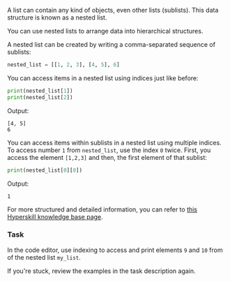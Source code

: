 

A list can contain any kind of objects, even other lists (sublists). This 
data structure is known as a nested list.

You can use nested lists to arrange data into hierarchical structures.

A nested list can be created by writing a comma-separated sequence of sublists:

```python
nested_list = [[1, 2, 3], [4, 5], 6]
```

You can access items in a nested list using indices just like before:

```python
print(nested_list[1])
print(nested_list[2])
```
Output:
```text
[4, 5]
6
```
You can access items within sublists in a nested list using multiple indices.
To access number `1` from `nested_list`, use the index `0` twice. First, you access the element `[1,2,3]` and then, the first element of that sublist:
```python
print(nested_list[0][0])
```
Output:
```text
1
```
For more structured and detailed information, you can refer to [this Hyperskill knowledge base page](https://hyperskill.org/learn/step/6938?utm_source=jba&utm_medium=jba_courses_links).

### Task
In the code editor, use indexing to access and print elements `9` and `10` from of the nested list `my_list`. 

<div class="hint">If you're stuck, review the examples in the task description again.</div>